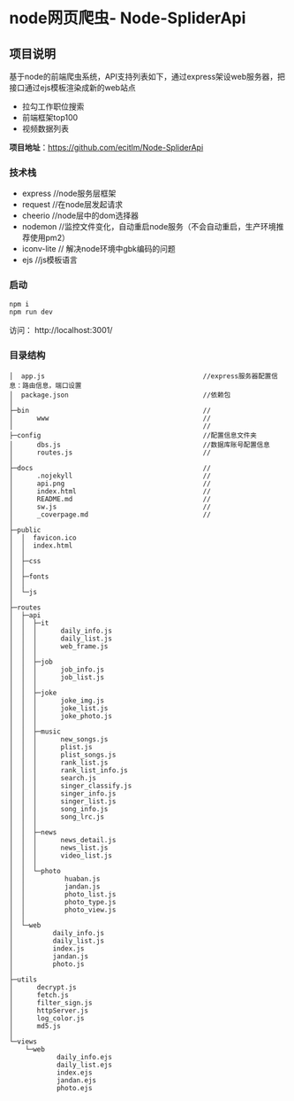 # node网页爬虫- Node-SpliderApi

## 项目说明 
基于node的前端爬虫系统，API支持列表如下，通过express架设web服务器，把接口通过ejs模板渲染成新的web站点
- 拉勾工作职位搜索
- 前端框架top100
- 视频数据列表

**项目地址**：https://github.com/ecitlm/Node-SpliderApi

### 技术栈
- express  //node服务层框架 
- request   //在node层发起请求
- cheerio   //node层中的dom选择器
- nodemon   //监控文件变化，自动重启node服务（不会自动重启，生产环境推荐使用pm2）
- iconv-lite // 解决node环境中gbk编码的问题
- ejs   //js模板语言

### 启动
```javascript
npm i 
npm run dev
```
访问： http://localhost:3001/


### 目录结构
```$xslt
│  app.js                                        //express服务器配置信息：路由信息，端口设置
│  package.json                                  //依赖包
│                                                
├─bin                                            //
│      www                                       //
│                                                //
├─config                                         //配置信息文件夹
│      dbs.js                                    //数据库账号配置信息
│      routes.js                                 //
│
├─docs                                           //
│      .nojekyll                                 //
│      api.png                                   //
│      index.html                                //
│      README.md                                 //
│      sw.js                                     //
│      _coverpage.md                             //
│
├─public
│  │  favicon.ico
│  │  index.html
│  │
│  ├─css
│  │
│  ├─fonts
│  │
│  └─js
│
├─routes
│  ├─api
│  │  ├─it
│  │  │      daily_info.js
│  │  │      daily_list.js
│  │  │      web_frame.js
│  │  │
│  │  ├─job
│  │  │      job_info.js
│  │  │      job_list.js
│  │  │
│  │  ├─joke
│  │  │      joke_img.js
│  │  │      joke_list.js
│  │  │      joke_photo.js
│  │  │
│  │  ├─music
│  │  │      new_songs.js
│  │  │      plist.js
│  │  │      plist_songs.js
│  │  │      rank_list.js
│  │  │      rank_list_info.js
│  │  │      search.js
│  │  │      singer_classify.js
│  │  │      singer_info.js
│  │  │      singer_list.js
│  │  │      song_info.js
│  │  │      song_lrc.js
│  │  │
│  │  ├─news
│  │  │      news_detail.js
│  │  │      news_list.js
│  │  │      video_list.js
│  │  │
│  │  └─photo
│  │          huaban.js
│  │          jandan.js
│  │          photo_list.js
│  │          photo_type.js
│  │          photo_view.js
│  │
│  └─web
│          daily_info.js
│          daily_list.js
│          index.js
│          jandan.js
│          photo.js
│
├─utils
│      decrypt.js
│      fetch.js
│      filter_sign.js
│      httpServer.js
│      log_color.js
│      md5.js
│
└─views
    └─web
            daily_info.ejs
            daily_list.ejs
            index.ejs
            jandan.ejs
            photo.ejs
```
